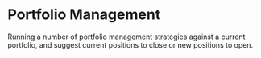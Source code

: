 # Portfolio Management

Running a number of portfolio management strategies against a current portfolio, and
suggest current positions to close or new positions to open.
